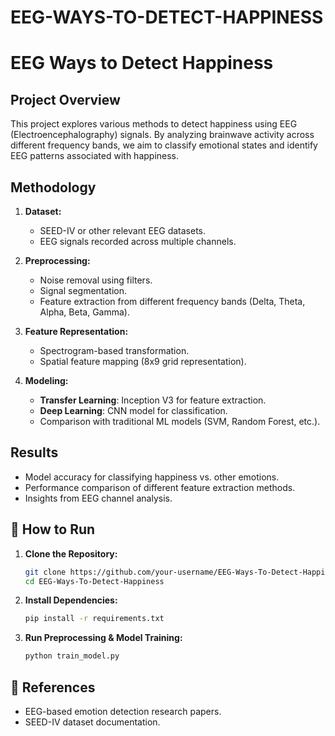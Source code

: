 # EEG-WAYS-TO-DETECT-HAPPINESS
# EEG Ways to Detect Happiness

##  Project Overview
This project explores various methods to detect happiness using EEG (Electroencephalography) signals. By analyzing brainwave activity across different frequency bands, we aim to classify emotional states and identify EEG patterns associated with happiness.

##  Methodology
1. **Dataset:**
   - SEED-IV or other relevant EEG datasets.
   - EEG signals recorded across multiple channels.

2. **Preprocessing:**
   - Noise removal using filters.
   - Signal segmentation.
   - Feature extraction from different frequency bands (Delta, Theta, Alpha, Beta, Gamma).

3. **Feature Representation:**
   - Spectrogram-based transformation.
   - Spatial feature mapping (8x9 grid representation).

4. **Modeling:**
   - **Transfer Learning**: Inception V3 for feature extraction.
   - **Deep Learning**: CNN model for classification.
   - Comparison with traditional ML models (SVM, Random Forest, etc.).

## Results
- Model accuracy for classifying happiness vs. other emotions.
- Performance comparison of different feature extraction methods.
- Insights from EEG channel analysis.

## 🚀 How to Run
1. **Clone the Repository:**
   ```sh
   git clone https://github.com/your-username/EEG-Ways-To-Detect-Happiness.git
   cd EEG-Ways-To-Detect-Happiness
   ```
2. **Install Dependencies:**
   ```sh
   pip install -r requirements.txt
   ```
3. **Run Preprocessing & Model Training:**
   ```sh
   python train_model.py
   ```

## 📜 References
- EEG-based emotion detection research papers.
- SEED-IV dataset documentation.


